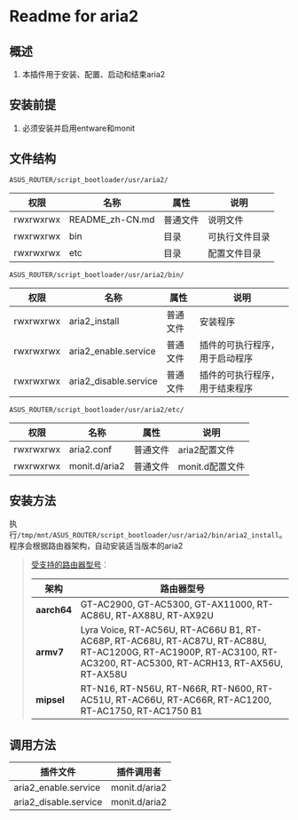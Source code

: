 # Readme for aria2

## 概述

1. 本插件用于安装、配置、启动和结束aria2

## 安装前提

1. 必须安装并启用entware和monit

## 文件结构

`ASUS_ROUTER/script_bootloader/usr/aria2/`

| 权限      | 名称            | 属性     | 说明           |
| --------- | --------------- | -------- | -------------- |
| rwxrwxrwx | README_zh-CN.md | 普通文件 | 说明文件       |
| rwxrwxrwx | bin             | 目录     | 可执行文件目录 |
| rwxrwxrwx | etc             | 目录     | 配置文件目录   |

`ASUS_ROUTER/script_bootloader/usr/aria2/bin/`

| 权限      | 名称                  | 属性     | 说明                           |
| --------- | --------------------- | -------- | ------------------------------ |
| rwxrwxrwx | aria2_install         | 普通文件 | 安装程序                       |
| rwxrwxrwx | aria2_enable.service  | 普通文件 | 插件的可执行程序，用于启动程序 |
| rwxrwxrwx | aria2_disable.service | 普通文件 | 插件的可执行程序，用于结束程序 |

`ASUS_ROUTER/script_bootloader/usr/aria2/etc/`

| 权限      | 名称          | 属性     | 说明            |
| --------- | ------------- | -------- | --------------- |
| rwxrwxrwx | aria2.conf    | 普通文件 | aria2配置文件   |
| rwxrwxrwx | monit.d/aria2 | 普通文件 | monit.d配置文件 |

## 安装方法

执行`/tmp/mnt/ASUS_ROUTER/script_bootloader/usr/aria2/bin/aria2_install`。程序会根据路由器架构，自动安装适当版本的aria2

   > [受支持的路由器型号](https://github.com/Entware/Entware/wiki/Install-on-Asus-stock-firmware)：
   >
   > | 架构        | 路由器型号                                                                                                                                                        |
   > | ----------- | ----------------------------------------------------------------------------------------------------------------------------------------------------------------- |
   > | **aarch64** | GT-AC2900, GT-AC5300, GT-AX11000, RT-AC86U, RT-AX88U, RT-AX92U                                                                                                    |
   > | **armv7**   | Lyra Voice, RT-AC56U, RT-AC66U B1, RT-AC68P, RT-AC68U, RT-AC87U, RT-AC88U, RT-AC1200G, RT-AC1900P, RT-AC3100, RT-AC3200, RT-AC5300, RT-ACRH13, RT-AX56U, RT-AX58U |
   > | **mipsel**  | RT-N16, RT-N56U, RT-N66R, RT-N600, RT-AC51U, RT-AC66U, RT-AC66R, RT-AC1200, RT-AC1750, RT-AC1750 B1                                                               |

## 调用方法

| 插件文件              | 插件调用者    |
| ------------------    | ------------  |
| aria2_enable.service  | monit.d/aria2 |
| aria2_disable.service | monit.d/aria2 |